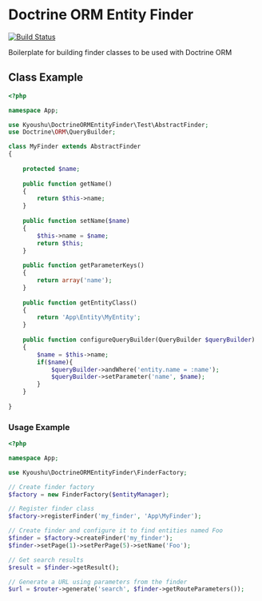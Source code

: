 # Doctrine ORM Entity Finder

[![Build Status](https://travis-ci.org/Kyoushu/doctrine-orm-entity-finder.svg?branch=master)](https://travis-ci.org/Kyoushu/doctrine-orm-entity-finder)

Boilerplate for building finder classes to be used with Doctrine ORM

## Class Example

```php
<?php

namespace App;

use Kyoushu\DoctrineORMEntityFinder\Test\AbstractFinder;
use Doctrine\ORM\QueryBuilder;

class MyFinder extends AbstractFinder
{
    
    protected $name;
    
    public function getName()
    {
        return $this->name;
    }
    
    public function setName($name)
    {
        $this->name = $name;
        return $this;
    }
    
    public function getParameterKeys()
    {
        return array('name');
    }
    
    public function getEntityClass()
    {
        return 'App\Entity\MyEntity';        
    }
    
    public function configureQueryBuilder(QueryBuilder $queryBuilder)
    {
        $name = $this->name;
        if($name){
            $queryBuilder->andWhere('entity.name = :name');
            $queryBuilder->setParameter('name', $name);
        }
    }
    
}
```

### Usage Example

```php
<?php

namespace App;

use Kyoushu\DoctrineORMEntityFinder\FinderFactory;

// Create finder factory
$factory = new FinderFactory($entityManager);

// Register finder class
$factory->registerFinder('my_finder', 'App\MyFinder');

// Create finder and configure it to find entities named Foo
$finder = $factory->createFinder('my_finder');
$finder->setPage(1)->setPerPage(5)->setName('Foo');

// Get search results
$result = $finder->getResult();

// Generate a URL using parameters from the finder
$url = $router->generate('search', $finder->getRouteParameters());
```
